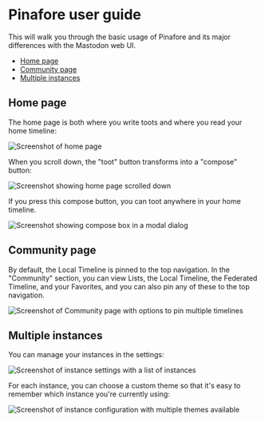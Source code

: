 # Pinafore user guide

This will walk you through the basic usage of Pinafore and its major differences with the Mastodon web UI.

* [Home page](#home-page)
* [Community page](#community-page)
* [Multiple instances](#multiple-instances)

## Home page

The home page is both where you write toots and where you read your home timeline:

![Screenshot of home page](https://github.com/easrng/pinafore/blob/main/docs/Screenshot1.png)

When you scroll down, the "toot" button transforms into a "compose" button:

![Screenshot showing home page scrolled down](https://github.com/easrng/pinafore/blob/main/docs/Screenshot2.png)

If you press this compose button, you can toot anywhere in your home timeline.

![Screenshot showing compose box in a modal dialog](https://github.com/easrng/pinafore/blob/main/docs/Screenshot3.png)

## Community page

By default, the Local Timeline is pinned to the top navigation. In the "Community" section, you can view
Lists, the Local Timeline, the Federated Timeline, and your Favorites, and you can also pin any of these to
the top navigation.

![Screenshot of Community page with options to pin multiple timelines](https://github.com/easrng/pinafore/blob/main/docs/Screenshot4.png)

## Multiple instances

You can manage your instances in the settings:

![Screenshot of instance settings with a list of instances](https://github.com/easrng/pinafore/blob/main/docs/Screenshot5.png)

For each instance, you can choose a custom theme so that it's easy to 
remember which instance you're currently using:

![Screenshot of instance configuration with multiple themes available](https://github.com/easrng/pinafore/blob/main/docs/Screenshot6.png)

